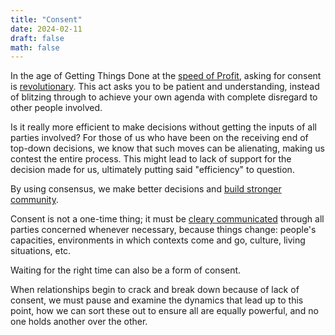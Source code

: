 ```yaml
---
title: "Consent"
date: 2024-02-11
draft: false
math: false
---
```


In the age of Getting Things Done at the [speed of Profit](/capitalism),
asking for consent is [revolutionary](/revolution).
This act asks you to be patient and understanding, instead of blitzing
through to achieve your own agenda with complete disregard to other people
involved.

Is it really more efficient to make decisions without getting the inputs
of all parties involved? For those of us who have been on the receiving
end of top-down decisions, we know that such moves can be
alienating, making us contest the entire process. This might lead to
lack of support for the decision made for us, ultimately putting
said "efficiency" to question.

By using consensus, we make better decisions
and [build stronger community](/community).

Consent is not a one-time thing;
it must be [cleary communicated](/communication)
through all parties concerned whenever
necessary, because things change: people's capacities, environments in
which contexts come and go, culture, living situations, etc.

Waiting for the right time can also be a form of consent.

When relationships begin to crack and break down because of lack of
consent, we must pause and examine the dynamics that lead up to this
point, how we can sort these out to ensure all are equally powerful, and
no one holds another over the other.
